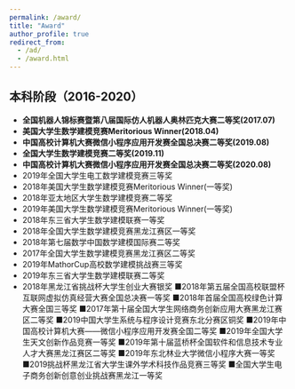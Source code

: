 ```yaml
---
permalink: /award/
title: "Award"
author_profile: true
redirect_from: 
  - /ad/
  - /award.html
---
```


## 本科阶段（2016-2020）
- **全国机器人锦标赛暨第八届国际仿人机器人奥林匹克大赛二等奖(2017.07)**
- **美国大学生数学建模竞赛Meritorious Winner(2018.04)**
- **中国高校计算机大赛微信小程序应用开发赛全国总决赛二等奖(2019.08)**
- **全国大学生数学建模竞赛二等奖(2019.11)**
- **中国高校计算机大赛微信小程序应用开发赛全国总决赛二等奖(2020.08)**
- 2019年全国大学生电工数学建模竞赛三等奖
- 2018年美国大学生数学建模竞赛Meritorious  Winner(一等奖)
- 2018年亚太地区大学生数学建模竞赛二等奖
- 2019年美国大学生数学建模竞赛Meritorious  Winner(一等奖)
- 2018年东三省大学生数学建模联赛一等奖
- 2018年全国大学生数学建模竞赛黑龙江赛区一等奖
- 2018年第七届数学中国数学建模国际赛二等奖
- 2017年全国大学生数学建模竞赛黑龙江赛区二等奖
- 2019年MathorCup高校数学建模挑战赛三等奖
- 2019年东三省大学生数学建模联赛二等奖     
- 2018年黑龙江省挑战杯大学生创业大赛银奖
■2018年第五届全国高校联盟杯互联网虚拟仿真经营大赛全国总决赛一等奖 ■2018年首届全国高校绿色计算大赛全国三等奖
■2017年第十届全国大学生网络商务创新应用大赛黑龙江赛区二等奖       ■2019中国大学生系统与程序设计竞赛东北分赛区铜奖
■2019年中国高校计算机大赛——微信小程序应用开发赛全国二等奖       ■2019年全国大学生天文创新作品竞赛一等奖
■2019年第十届蓝桥杯全国软件和信息技术专业人才大赛黑龙江赛区二等奖 ■2019年东北林业大学微信小程序大赛一等奖
■2019挑战杯黑龙江省大学生课外学术科技作品竞赛三等奖               ■全国大学生电子商务创新创意创业挑战赛黑龙江一等奖
